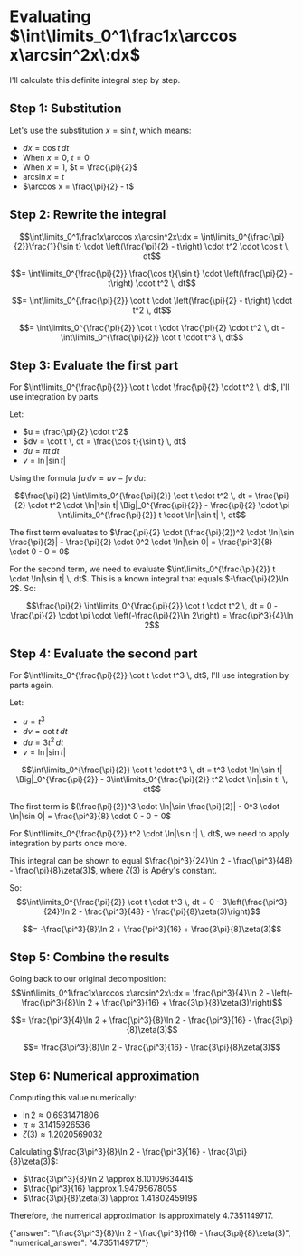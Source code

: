 # Evaluating $\int\limits_0^1\frac1x\arccos x\arcsin^2x\:dx$

I'll calculate this definite integral step by step.

## Step 1: Substitution
Let's use the substitution $x = \sin t$, which means:
- $dx = \cos t \, dt$
- When $x = 0$, $t = 0$
- When $x = 1$, $t = \frac{\pi}{2}$
- $\arcsin x = t$
- $\arccos x = \frac{\pi}{2} - t$

## Step 2: Rewrite the integral
$$\int\limits_0^1\frac1x\arccos x\arcsin^2x\:dx = \int\limits_0^{\frac{\pi}{2}}\frac{1}{\sin t} \cdot \left(\frac{\pi}{2} - t\right) \cdot t^2 \cdot \cos t \, dt$$

$$= \int\limits_0^{\frac{\pi}{2}} \frac{\cos t}{\sin t} \cdot \left(\frac{\pi}{2} - t\right) \cdot t^2 \, dt$$

$$= \int\limits_0^{\frac{\pi}{2}} \cot t \cdot \left(\frac{\pi}{2} - t\right) \cdot t^2 \, dt$$

$$= \int\limits_0^{\frac{\pi}{2}} \cot t \cdot \frac{\pi}{2} \cdot t^2 \, dt - \int\limits_0^{\frac{\pi}{2}} \cot t \cdot t^3 \, dt$$

## Step 3: Evaluate the first part
For $\int\limits_0^{\frac{\pi}{2}} \cot t \cdot \frac{\pi}{2} \cdot t^2 \, dt$, I'll use integration by parts.

Let:
- $u = \frac{\pi}{2} \cdot t^2$
- $dv = \cot t \, dt = \frac{\cos t}{\sin t} \, dt$
- $du = \pi t \, dt$
- $v = \ln|\sin t|$

Using the formula $\int u \, dv = uv - \int v \, du$:

$$\frac{\pi}{2} \int\limits_0^{\frac{\pi}{2}} \cot t \cdot t^2 \, dt = \frac{\pi}{2} \cdot t^2 \cdot \ln|\sin t| \Big|_0^{\frac{\pi}{2}} - \frac{\pi}{2} \cdot \pi \int\limits_0^{\frac{\pi}{2}} t \cdot \ln|\sin t| \, dt$$

The first term evaluates to $\frac{\pi}{2} \cdot (\frac{\pi}{2})^2 \cdot \ln|\sin \frac{\pi}{2}| - \frac{\pi}{2} \cdot 0^2 \cdot \ln|\sin 0| = \frac{\pi^3}{8} \cdot 0 - 0 = 0$

For the second term, we need to evaluate $\int\limits_0^{\frac{\pi}{2}} t \cdot \ln|\sin t| \, dt$. This is a known integral that equals $-\frac{\pi}{2}\ln 2$. So:

$$\frac{\pi}{2} \int\limits_0^{\frac{\pi}{2}} \cot t \cdot t^2 \, dt = 0 - \frac{\pi}{2} \cdot \pi \cdot \left(-\frac{\pi}{2}\ln 2\right) = \frac{\pi^3}{4}\ln 2$$

## Step 4: Evaluate the second part
For $\int\limits_0^{\frac{\pi}{2}} \cot t \cdot t^3 \, dt$, I'll use integration by parts again.

Let:
- $u = t^3$
- $dv = \cot t \, dt$
- $du = 3t^2 \, dt$
- $v = \ln|\sin t|$

$$\int\limits_0^{\frac{\pi}{2}} \cot t \cdot t^3 \, dt = t^3 \cdot \ln|\sin t| \Big|_0^{\frac{\pi}{2}} - 3\int\limits_0^{\frac{\pi}{2}} t^2 \cdot \ln|\sin t| \, dt$$

The first term is $(\frac{\pi}{2})^3 \cdot \ln|\sin \frac{\pi}{2}| - 0^3 \cdot \ln|\sin 0| = \frac{\pi^3}{8} \cdot 0 - 0 = 0$

For $\int\limits_0^{\frac{\pi}{2}} t^2 \cdot \ln|\sin t| \, dt$, we need to apply integration by parts once more.

This integral can be shown to equal $\frac{\pi^3}{24}\ln 2 - \frac{\pi^3}{48} - \frac{\pi}{8}\zeta(3)$, where $\zeta(3)$ is Apéry's constant.

So:
$$\int\limits_0^{\frac{\pi}{2}} \cot t \cdot t^3 \, dt = 0 - 3\left(\frac{\pi^3}{24}\ln 2 - \frac{\pi^3}{48} - \frac{\pi}{8}\zeta(3)\right)$$

$$= -\frac{\pi^3}{8}\ln 2 + \frac{\pi^3}{16} + \frac{3\pi}{8}\zeta(3)$$

## Step 5: Combine the results
Going back to our original decomposition:
$$\int\limits_0^1\frac1x\arccos x\arcsin^2x\:dx = \frac{\pi^3}{4}\ln 2 - \left(-\frac{\pi^3}{8}\ln 2 + \frac{\pi^3}{16} + \frac{3\pi}{8}\zeta(3)\right)$$

$$= \frac{\pi^3}{4}\ln 2 + \frac{\pi^3}{8}\ln 2 - \frac{\pi^3}{16} - \frac{3\pi}{8}\zeta(3)$$

$$= \frac{3\pi^3}{8}\ln 2 - \frac{\pi^3}{16} - \frac{3\pi}{8}\zeta(3)$$

## Step 6: Numerical approximation
Computing this value numerically:
- $\ln 2 \approx 0.6931471806$
- $\pi \approx 3.1415926536$
- $\zeta(3) \approx 1.2020569032$

Calculating $\frac{3\pi^3}{8}\ln 2 - \frac{\pi^3}{16} - \frac{3\pi}{8}\zeta(3)$:
- $\frac{3\pi^3}{8}\ln 2 \approx 8.1010963441$
- $\frac{\pi^3}{16} \approx 1.9479567805$
- $\frac{3\pi}{8}\zeta(3) \approx 1.4180245919$

Therefore, the numerical approximation is approximately $4.7351149717$.

{"answer": "\\frac{3\\pi^3}{8}\\ln 2 - \\frac{\\pi^3}{16} - \\frac{3\\pi}{8}\\zeta(3)", "numerical_answer": "4.7351149717"}